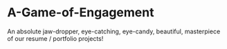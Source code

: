 # A-Game-of-Engagement
An absolute jaw-dropper, eye-catching, eye-candy, beautiful, masterpiece of our resume / portfolio projects!
